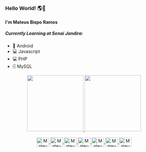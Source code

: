 ### Hello World! 🌎👋

#### I'm Mateus Bispo Ramos


##### Currently Learning at Senai Jandira:
- 📱 Android
- 💻 Javascript
- 💻 PHP
- 🗄️ MySQL

<div align="center">
  <a href="https://github.com/mateuz-dev">
  <img height="180em" src="https://github-readme-stats.vercel.app/api?username=mateuz-dev&show_icons=true&theme=material-palenight&include_all_commits=true&count_private=true"/>
  <img height="180em" src="https://github-readme-stats.vercel.app/api/top-langs/?username=mateuz-dev&layout=compact&langs_count=7&theme=material-palenight"/>
</div>
  
  
<div style="display: inline_block" align="center"><br>
  <img align="center" alt="Mateuz-HTML" height="30" width="40" src="https://cdn.jsdelivr.net/gh/devicons/devicon/icons/html5/html5-original.svg">
  <img align="center" alt="Mateuz-CSS" height="30" width="40" src="https://cdn.jsdelivr.net/gh/devicons/devicon/icons/css3/css3-original.svg">
  <img align="center" alt="Mateuz-JAVA" height="30" width="40" src="https://cdn.jsdelivr.net/gh/devicons/devicon/icons/java/java-original.svg">
  <img align="center" alt="Mateuz-Javscript" height="30" width="40" src="https://cdn.jsdelivr.net/gh/devicons/devicon/icons/javascript/javascript-original.svg">
  <img align="center" alt="Mateuz-PHP" height="30" width="40" src="https://cdn.jsdelivr.net/gh/devicons/devicon/icons/php/php-plain.svg">
  <img align="center" alt="Mateuz-Kotlin" height="30" width="40" src="https://cdn.jsdelivr.net/gh/devicons/devicon/icons/kotlin/kotlin-plain.svg">
  <img align="center" alt="Mateuz-MySQL" height="30" width="40" src="https://cdn.jsdelivr.net/gh/devicons/devicon/icons/mysql/mysql-original-wordmark.svg">
</div>
